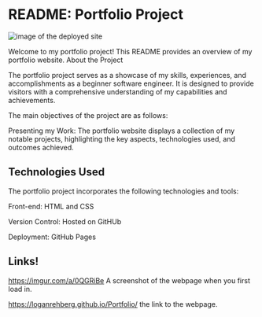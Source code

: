 

# README: Portfolio Project

![[image of the deployed site](https://loganrehberg.github.io/Portfolio/)](https://github.com/loganrehberg/Portfolio/assets/127784358/d0f72efb-db41-4d73-a5dd-abdc04694436)


Welcome to my portfolio project! This README provides an overview of my portfolio website.
About the Project

The portfolio project serves as a showcase of my skills, experiences, and accomplishments as a beginner software engineer. It is designed to provide visitors with a comprehensive understanding of my capabilities and achievements.

The main objectives of the project are as follows:

Presenting my Work: The portfolio website displays a collection of my notable projects, highlighting the key aspects, technologies used, and outcomes achieved.



## Technologies Used

The portfolio project incorporates the following technologies and tools:

Front-end: HTML and CSS

  
Version Control: Hosted on GitHUb

Deployment: GitHub Pages
    
## Links!

  https://imgur.com/a/0QGRiBe A screenshot of the webpage when you first load in.

  https://loganrehberg.github.io/Portfolio/ the link to the webpage.
